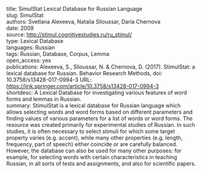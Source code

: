 title: SimulStat Lexical Database for Russian Language  
slug: SimulStat  
authors: Svetlana Alexeeva, Natalia Slioussar, Daria Chernova  
date: 2009  
source: http://stimul.cognitivestudies.ru/ru_stimul/  
type: Lexical Database  
languages: Russian  
tags: Russian, Database, Corpus, Lemma  
open_access: yes  
publications: Alexeeva, S., Slioussar, N. & Chernova, D. (2017). StimulStat: a lexical database for Russian. Behavior Research Methods, doi: 10.3758/s13428-017-0994-3   URL: https://link.springer.com/article/10.3758/s13428-017-0994-3  
shortdesc: A Lexical Database for investigating various features of word forms and lemmas in Russian.  
summary: StimulStat is a lexical database for Russian language which allows selecting words and word forms based on different parameters and finding values of various parameters for a list of words or word forms. The resource was created primarily for experimental studies of Russian. In such studies, it is often necessary to select stimuli for which some target property varies (e.g. accent), while many other properties (e.g. length, frequency, part of speech) either coincide or are carefully balanced. However, the database can also be used for many other purposes: for example, for selecting words with certain characteristics in teaching Russian, in all sorts of tests and assignments, and also for scientific papers.
